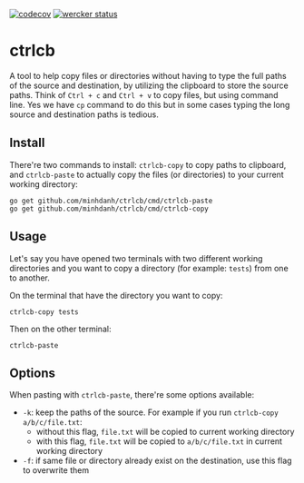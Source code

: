 [![codecov](https://codecov.io/gh/minhdanh/ctrlcb/branch/master/graph/badge.svg?token=F41311IRII)](https://codecov.io/gh/minhdanh/ctrlcb) [![wercker status](https://app.wercker.com/status/5d32f8d4752bdfd67baaa44a3b70c108/s/master "wercker status")](https://app.wercker.com/project/byKey/5d32f8d4752bdfd67baaa44a3b70c108)

# ctrlcb

A tool to help copy files or directories without having to type the full paths of the source and destination, by utilizing the clipboard to store the source paths. Think of `Ctrl + c` and `Ctrl + v` to copy files, but using command line. Yes we have `cp` command to do this but in some cases typing the long source and destination paths is tedious.

## Install

There're two commands to install: `ctrlcb-copy` to copy paths to clipboard, and `ctrlcb-paste` to actually copy the files (or directories) to your current working directory:

```
go get github.com/minhdanh/ctrlcb/cmd/ctrlcb-paste
go get github.com/minhdanh/ctrlcb/cmd/ctrlcb-copy
```

## Usage

Let's say you have opened two terminals with two different working directories and you want to copy a directory (for example: `tests`) from one to another.

On the terminal that have the directory you want to copy:
```
ctrlcb-copy tests
```

Then on the other terminal:
```
ctrlcb-paste
```

## Options

When pasting with `ctrlcb-paste`, there're some options available:
- `-k`: keep the paths of the source. For example if you run `ctrlcb-copy a/b/c/file.txt`:
    - without this flag, `file.txt` will be copied to current working directory
    - with this flag, `file.txt` will be copied to `a/b/c/file.txt` in current working directory
- `-f`:  if same file or directory already exist on the destination, use this flag to overwrite them